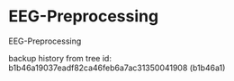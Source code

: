 # EEG-Preprocessing
EEG-Preprocessing

backup history from tree id: b1b46a19037eadf82ca46feb6a7ac31350041908
(b1b46a1)
